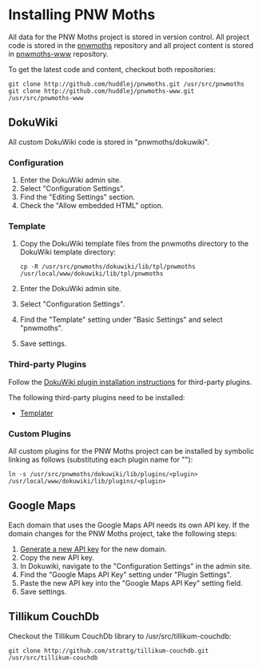 # Installing PNW Moths

All data for the PNW Moths project is stored in version control. All project
code is stored in the [pnwmoths](http://github.com/huddlej/pnwmoths/) repository
and all project content is stored in
[pnwmoths-www](http://github.com/huddlej/pnwmoths-www/) repository.

To get the latest code and content, checkout both repositories:

    git clone http://github.com/huddlej/pnwmoths.git /usr/src/pnwmoths
    git clone http://github.com/huddlej/pnwmoths-www.git /usr/src/pnwmoths-www

## DokuWiki

All custom DokuWiki code is stored in "pnwmoths/dokuwiki".

### Configuration

 1. Enter the DokuWiki admin site.
 1. Select "Configuration Settings".
 1. Find the "Editing Settings" section.
 1. Check the "Allow embedded HTML" option.

### Template

 1. Copy the DokuWiki template files from the pnwmoths directory to the DokuWiki template directory:

     <pre><code>cp -R /usr/src/pnwmoths/dokuwiki/lib/tpl/pnwmoths /usr/local/www/dokuwiki/lib/tpl/pnwmoths</code></pre>
 1. Enter the DokuWiki admin site.
 1. Select "Configuration Settings".
 1. Find the "Template" setting under "Basic Settings" and select "pnwmoths".
 1. Save settings.

### Third-party Plugins

Follow the [DokuWiki plugin installation
instructions](http://www.dokuwiki.org/plugin_installation_instructions) for
third-party plugins.

The following third-party plugins need to be installed:

 * [Templater](http://www.dokuwiki.org/plugin:templater)

### Custom Plugins

All custom plugins for the PNW Moths project can be installed by symbolic
linking as follows (substituting each plugin name for "<plugin>"):

    ln -s /usr/src/pnwmoths/dokuwiki/lib/plugins/<plugin> /usr/local/www/dokuwiki/lib/plugins/<plugin>

## Google Maps

Each domain that uses the Google Maps API needs its own API key. If the domain
changes for the PNW Moths project, take the following steps:

 1. [Generate a new API key](http://code.google.com/apis/maps/signup.html) for the new domain.
 1. Copy the new API key.
 1. In Dokuwiki, navigate to the "Configuration Settings" in the admin site.
 1. Find the "Google Maps API Key" setting under "Plugin Settings".
 1. Paste the new API key into the "Google Maps API Key" setting field.
 1. Save settings.

## Tillikum CouchDb

Checkout the Tillikum CouchDb library to /usr/src/tillikum-couchdb:

    git clone http://github.com/strattg/tillikum-couchdb.git /usr/src/tillikum-couchdb
